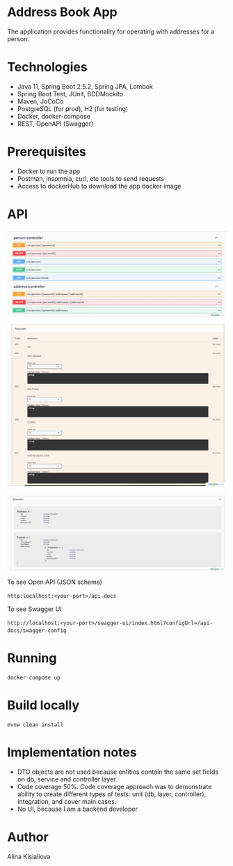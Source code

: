 # Address Book App
The application provides functionality for operating with addresses for a person.

# Technologies
* Java 11, Spring Boot 2.5.2, Spring JPA, Lombok
* Spring Boot Test, JUnit, BDDMockito
* Maven, JoCoCo
* PostgreSQL (for prod), H2 (for testing)
* Docker, docker-compose
* REST, OpenAPI (Swagger)

# Prerequisites
* Docker to run the app
* Postman, insomnia, curl, etc tools to send requests
* Access to dockerHub to download the app docker image

# API

![Alt text](./api.jpg/?raw=true "Address Book API")

![Alt text](./response_codes.jpg/?raw=true "API Response Codes")

![Alt text](./models.jpg/?raw=true "Address Book Models")

To see Open API (JSON schema) 

 `http:localhost:<your-port>/api-docs`

To see Swagger UI

`http://localhost:<your-port>/swagger-ui/index.html?configUrl=/api-docs/swagger-config`

# Running
```
docker-compose up
```

# Build locally
```
mvnw clean install
```

# Implementation notes
* DTO objects are not used because entities contain the same set fields on db, service and controller layer.
* Code coverage 50%. Code coverage approach was to demonstrate ability to create different types of tests: unit (db, layer, controller), integration, and cover main cases.
* No UI, because I am a backend developer

# Author
Alina Kisialiova